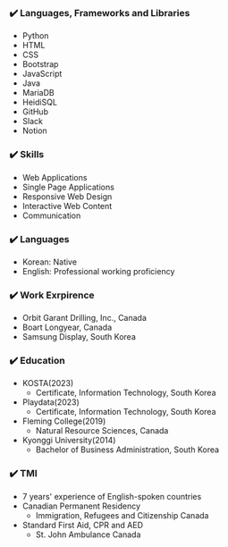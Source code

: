 
<!--
**mjkorean/mjkorean** is a ✨ _special_ ✨ repository because its `README.md` (this file) appears on your GitHub profile.

Here are some ideas to get you started:

- 🔭 I’m currently working on ...
- 🌱 I’m currently learning ...
- 👯 I’m looking to collaborate on ...
- 🤔 I’m looking for help with ...
- 💬 Ask me about ...
- 📫 How to reach me: ...
- 😄 Pronouns: ...
- ⚡ Fun fact: ...
-->
### ✔️ Languages, Frameworks and Libraries
- Python
- HTML
- CSS
- Bootstrap
- JavaScript
- Java
- MariaDB
- HeidiSQL
- GitHub
- Slack
- Notion

### ✔️ Skills
- Web Applications
- Single Page Applications
- Responsive Web Design
- Interactive Web Content
- Communication

### ✔️ Languages
- Korean: Native
- English: Professional working proficiency

### ✔️ Work Exrpirence
- Orbit Garant Drilling, Inc., Canada
- Boart Longyear, Canada
- Samsung Display, South Korea

### ✔️ Education
- KOSTA(2023)
  - Certificate, Information Technology, South Korea
- Playdata(2023)
  - Certificate, Information Technology, South Korea
- Fleming College(2019)
  - Natural Resource Sciences, Canada
- Kyonggi University(2014)
  - Bachelor of Business Administration, South Korea

### ✔️ TMI
- 7 years' experience of English-spoken countries
- Canadian Permanent Residency
  - Immigration, Refugees and Citizenship Canada
- Standard First Aid, CPR and AED
  - St. John Ambulance Canada
